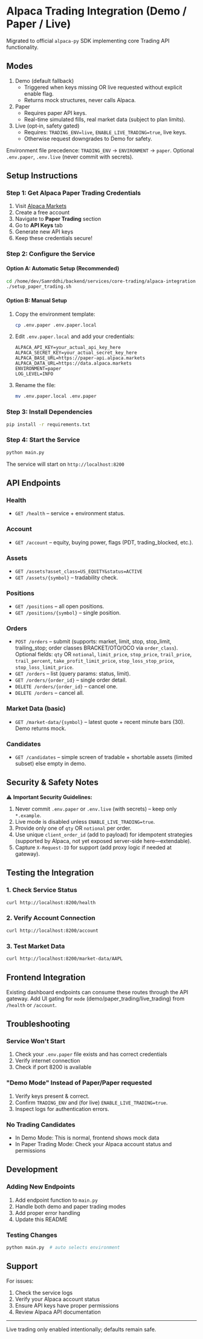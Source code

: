 # Alpaca Trading Integration (Demo / Paper / Live)

Migrated to official `alpaca-py` SDK implementing core Trading API functionality.

## Modes

1. Demo (default fallback)
   - Triggered when keys missing OR live requested without explicit enable flag.
   - Returns mock structures, never calls Alpaca.
2. Paper
   - Requires paper API keys.
   - Real-time simulated fills, real market data (subject to plan limits).
3. Live (opt‑in, safety gated)
   - Requires: `TRADING_ENV=live`, `ENABLE_LIVE_TRADING=true`, live keys.
   - Otherwise request downgrades to Demo for safety.

Environment file precedence: `TRADING_ENV` -> `ENVIRONMENT` -> `paper`. Optional `.env.paper`, `.env.live` (never commit with secrets).

## Setup Instructions

### Step 1: Get Alpaca Paper Trading Credentials

1. Visit [Alpaca Markets](https://app.alpaca.markets/)
2. Create a free account
3. Navigate to **Paper Trading** section
4. Go to **API Keys** tab
5. Generate new API keys
6. Keep these credentials secure!

### Step 2: Configure the Service

#### Option A: Automatic Setup (Recommended)
```bash
cd /home/dev/Samrddhi/backend/services/core-trading/alpaca-integration
./setup_paper_trading.sh
```

#### Option B: Manual Setup
1. Copy the environment template:
   ```bash
   cp .env.paper .env.paper.local
   ```

2. Edit `.env.paper.local` and add your credentials:
   ```env
   ALPACA_API_KEY=your_actual_api_key_here
   ALPACA_SECRET_KEY=your_actual_secret_key_here
   ALPACA_BASE_URL=https://paper-api.alpaca.markets
   ALPACA_DATA_URL=https://data.alpaca.markets
   ENVIRONMENT=paper
   LOG_LEVEL=INFO
   ```

3. Rename the file:
   ```bash
   mv .env.paper.local .env.paper
   ```

### Step 3: Install Dependencies
```bash
pip install -r requirements.txt
```

### Step 4: Start the Service
```bash
python main.py
```

The service will start on `http://localhost:8200`

## API Endpoints

### Health
- `GET /health` – service + environment status.

### Account
- `GET /account` – equity, buying power, flags (PDT, trading_blocked, etc.).

### Assets
- `GET /assets?asset_class=US_EQUITY&status=ACTIVE`
- `GET /assets/{symbol}` – tradability check.

### Positions
- `GET /positions` – all open positions.
- `GET /positions/{symbol}` – single position.

### Orders
- `POST /orders` – submit (supports: market, limit, stop, stop_limit, trailing_stop; order classes BRACKET/OTO/OCO via `order_class`).
   Optional fields: `qty` OR `notional`, `limit_price`, `stop_price`, `trail_price`, `trail_percent`, `take_profit_limit_price`, `stop_loss_stop_price`, `stop_loss_limit_price`.
- `GET /orders` – list (query params: status, limit).
- `GET /orders/{order_id}` – single order detail.
- `DELETE /orders/{order_id}` – cancel one.
- `DELETE /orders` – cancel all.

### Market Data (basic)
- `GET /market-data/{symbol}` – latest quote + recent minute bars (30). Demo returns mock.

### Candidates
- `GET /candidates` – simple screen of tradable + shortable assets (limited subset) else empty in demo.

## Security & Safety Notes

⚠️ **Important Security Guidelines:**

1. Never commit `.env.paper` or `.env.live` (with secrets) – keep only `*.example`.
2. Live mode is disabled unless `ENABLE_LIVE_TRADING=true`.
3. Provide only one of `qty` OR `notional` per order.
4. Use unique `client_order_id` (add to payload) for idempotent strategies (supported by Alpaca, not yet exposed server-side here—extendable).
5. Capture `X-Request-ID` for support (add proxy logic if needed at gateway).

## Testing the Integration

### 1. Check Service Status
```bash
curl http://localhost:8200/health
```

### 2. Verify Account Connection
```bash
curl http://localhost:8200/account
```

### 3. Test Market Data
```bash
curl http://localhost:8200/market-data/AAPL
```

## Frontend Integration

Existing dashboard endpoints can consume these routes through the API gateway. Add UI gating for `mode` (demo/paper_trading/live_trading) from `/health` or `/account`.

## Troubleshooting

### Service Won't Start
1. Check your `.env.paper` file exists and has correct credentials
2. Verify internet connection
3. Check if port 8200 is available

### "Demo Mode" Instead of Paper/Paper requested
1. Verify keys present & correct.
2. Confirm `TRADING_ENV` and (for live) `ENABLE_LIVE_TRADING=true`.
3. Inspect logs for authentication errors.

### No Trading Candidates
- In Demo Mode: This is normal, frontend shows mock data
- In Paper Trading Mode: Check your Alpaca account status and permissions

## Development

### Adding New Endpoints
1. Add endpoint function to `main.py`
2. Handle both demo and paper trading modes
3. Add proper error handling
4. Update this README

### Testing Changes
```bash
python main.py  # auto selects environment
```

## Support

For issues:
1. Check the service logs
2. Verify your Alpaca account status
3. Ensure API keys have proper permissions
4. Review Alpaca API documentation

---

Live trading only enabled intentionally; defaults remain safe.
